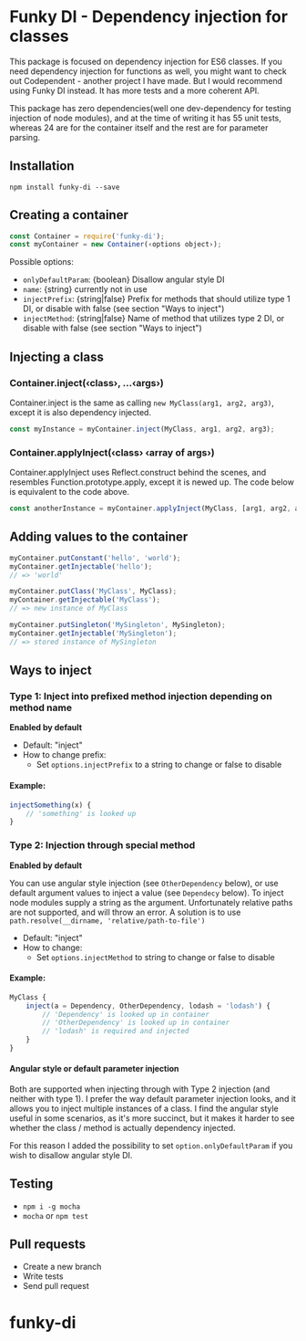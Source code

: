 Funky DI - Dependency injection for classes
===========================================

This package is focused on dependency injection for
ES6 classes. If you need dependency injection for
functions as well, you might want to check out
Codependent - another project I have made.
But I would recommend using Funky DI instead.
It has more tests and a more coherent API.

This package has zero dependencies(well one dev-dependency
for testing injection of node modules), and at the time
of writing it has 55 unit tests, whereas 24 are for the
container itself and the rest are for parameter parsing.

Installation
------------

`npm install funky-di --save`

Creating a container
--------------------

```javascript
const Container = require('funky-di');
const myContainer = new Container(‹options object›);
```

Possible options:
* `onlyDefaultParam`: {boolean} Disallow angular style DI
* `name`: {string} currently not in use
* `injectPrefix`: {string|false} Prefix for methods that should utilize type 1 DI, or disable with false (see section "Ways to inject")
* `injectMethod`: {string|false} Name of method that utilizes type 2 DI, or disable with false (see section "Ways to inject")

Injecting a class
-----------------

### Container.inject(‹class›, ...‹args›)

Container.inject is the same as calling `new MyClass(arg1, arg2, arg3)`,
except it is also dependency injected.

```javascript
const myInstance = myContainer.inject(MyClass, arg1, arg2, arg3);
```

### Container.applyInject(‹class› ‹array of args›)

Container.applyInject uses Reflect.construct behind the scenes,
and resembles Function.prototype.apply, except it is newed up.
The code below is equivalent to the code above.

```javascript
const anotherInstance = myContainer.applyInject(MyClass, [arg1, arg2, arg3]);
```

Adding values to the container
------------------------------

```javascript
myContainer.putConstant('hello', 'world');
myContainer.getInjectable('hello');
// => 'world'

myContainer.putClass('MyClass', MyClass);
myContainer.getInjectable('MyClass');
// => new instance of MyClass

myContainer.putSingleton('MySingleton', MySingleton);
myContainer.getInjectable('MySingleton');
// => stored instance of MySingleton
```

Ways to inject
--------------

### Type 1: Inject into prefixed method injection depending on method name

**Enabled by default**

* Default: "inject"
* How to change prefix:
    * Set `options.injectPrefix` to a string to change or false to disable

#### Example:
```javascript
injectSomething(x) {
    // 'something' is looked up
}
```

### Type 2: Injection through special method

**Enabled by default**

You can use angular style injection (see `OtherDependency` below),
or use default argument values to inject a value (see `Dependecy` below).
To inject node modules supply a string as the argument. Unfortunately
relative paths are not supported, and will throw an error.
A solution is to use `path.resolve(__dirname, 'relative/path-to-file')`

* Default: "inject"
* How to change:
    * Set `options.injectMethod` to string to change or false to disable

#### Example:
```javascript
MyClass {
    inject(a = Dependency, OtherDependency, lodash = 'lodash') {
        // 'Dependency' is looked up in container
        // 'OtherDependency' is looked up in container
        // 'lodash' is required and injected
    }
}
```

#### Angular style or default parameter injection

Both are supported when injecting through with Type 2
injection (and neither with type 1). I prefer the way
default parameter injection looks, and it allows you
to inject multiple instances of a class. I find
the angular style useful in some scenarios, as it's
more succinct, but it makes it harder to see whether
the class / method is actually dependency injected.

For this reason I added the possibility to set
`option.onlyDefaultParam` if you wish to disallow
angular style DI.

Testing
-------

* `npm i -g mocha`
* `mocha` or `npm test`

Pull requests
-------------

* Create a new branch
* Write tests
* Send pull request
# funky-di
